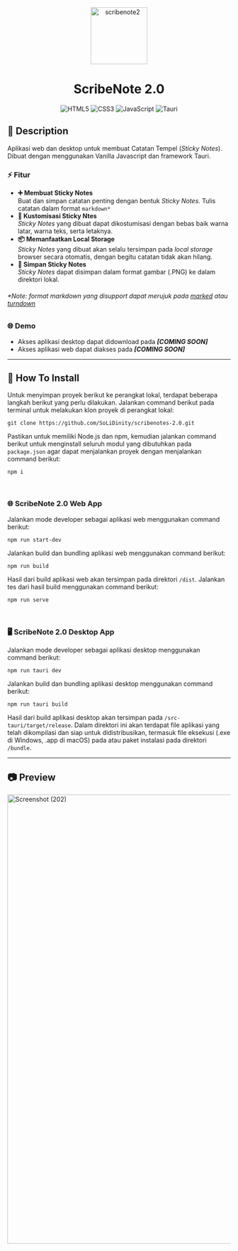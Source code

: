 <div align="center">
  
  <img width="128" height="128" alt="scribenote2" src="https://github.com/user-attachments/assets/14059f51-e58d-4815-a1a3-96f1399430aa" />

</div>

<div align="center">
  
  # ScribeNote 2.0
  
</div>

<div align="center">  
  
  ![HTML5](https://img.shields.io/badge/html5-%23E34F26.svg?style=for-the-badge&logo=html5&logoColor=white)
  ![CSS3](https://img.shields.io/badge/css3-%231572B6.svg?style=for-the-badge&logo=css3&logoColor=white)
  ![JavaScript](https://img.shields.io/badge/javascript-%23323330.svg?style=for-the-badge&logo=javascript&logoColor=%23F7DF1E)
  ![Tauri](https://img.shields.io/badge/tauri-%2324C8DB.svg?style=for-the-badge&logo=tauri&logoColor=%23FFFFFF)
   
</div>

## 📄 Description
Aplikasi web dan desktop untuk membuat Catatan Tempel (<i>Sticky Notes</i>). Dibuat dengan menggunakan Vanilla Javascript dan framework Tauri.

### ⚡ Fitur
- <strong>➕ Membuat Sticky Notes</strong>  
Buat dan simpan catatan penting dengan bentuk <i>Sticky Notes</i>. Tulis catatan dalam format `markdown*`
- <strong>🛃 Kustomisasi Sticky Ntes</strong>  
<i>Sticky Notes</i> yang dibuat dapat dikostumisasi dengan bebas baik warna latar, warna teks, serta letaknya.
- <strong>📦 Memanfaatkan Local Storage</strong>  
<i>Sticky Notes</i> yang dibuat akan selalu tersimpan pada <i>local storage</i> browser secara otomatis, dengan begitu catatan tidak akan hilang.
- <strong>💾 Simpan Sticky Notes</strong>  
<i>Sticky Notes</i> dapat disimpan dalam format gambar (.PNG) ke dalam direktori lokal.

###### <i>*Note: format markdown yang disupport dapat merujuk pada [marked](https://github.com/markedjs/marked) atau [turndown](https://github.com/mixmark-io/turndown)</i>


### 🌐 Demo
- Akses aplikasi desktop dapat didownload pada _**[COMING SOON]**_
- Akses aplikasi web dapat diakses pada _**[COMING SOON]**_

<hr>

## 📄 How To Install
Untuk menyimpan proyek berikut ke perangkat lokal, terdapat beberapa langkah berikut yang perlu dilakukan. Jalankan command berikut pada terminal untuk melakukan klon proyek di perangkat lokal:
```
git clone https://github.com/SoLiDinity/scribenotes-2.0.git
```

Pastikan untuk memiliki Node.js dan npm, kemudian jalankan command berikut untuk menginstall seluruh modul yang dibutuhkan pada `package.json` agar dapat menjalankan proyek dengan menjalankan command berikut:
```
npm i
```

<br>

### 🌐 ScribeNote 2.0 Web App
Jalankan mode developer sebagai aplikasi web menggunakan command berikut:
```
npm run start-dev
```

Jalankan build dan bundling aplikasi web menggunakan command berikut:
```
npm run build
```
Hasil dari build aplikasi web akan tersimpan pada direktori `/dist`. Jalankan tes dari hasil build menggunakan command berikut:
```
npm run serve
```

<br>

### 🖥️ ScribeNote 2.0 Desktop App
Jalankan mode developer sebagai aplikasi desktop menggunakan command berikut:
```
npm run tauri dev
```

Jalankan build dan bundling aplikasi desktop menggunakan command berikut:
```
npm run tauri build
```
Hasil dari build aplikasi desktop akan tersimpan pada `/src-tauri/target/release`. Dalam direktori ini akan terdapat file aplikasi yang telah dikompilasi dan siap untuk didistribusikan, termasuk file eksekusi (.exe di Windows, .app di macOS) pada atau paket instalasi pada direktori `/bundle`.

<hr>

## 📷 Preview

<img width="1920" height="1011" alt="Screenshot (202)" src="https://github.com/user-attachments/assets/a386e717-432c-41da-8dcf-bc73db988084" />
